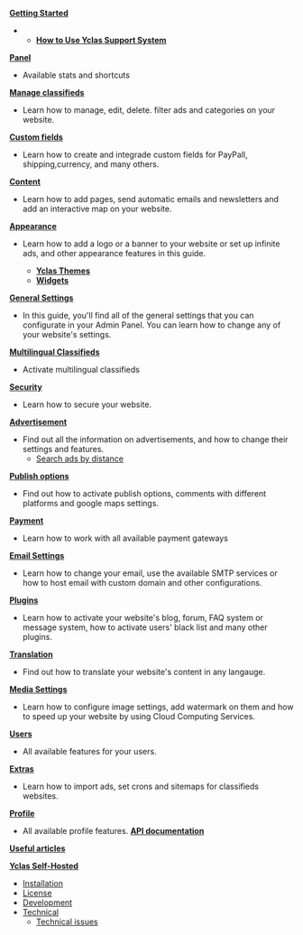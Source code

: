 [**Getting Started**](README.md)

 -  -  [**How to Use Yclas Support System**](Home-how-to-use-yclas-support-system.md) 

[**Panel**](panel.md)
-  Available stats and shortcuts

[**Manage classifieds**](Classifieds.md)
- Learn how to manage, edit, delete. filter ads and categories on your website.

[**Custom fields**](Custom-fields.md)
- Learn how to create and integrade custom fields for PayPall, shipping,currency, and many others.

[**Content**](Content.md)
- Learn how to add pages, send automatic emails and newsletters and add an interactive map on your website.

[**Appearance**](Appearance.md)
- Learn how to add a logo or a banner to your website or set up infinite ads, and other appearance features in this guide.

  - [**Yclas Themes**](Themes.md)
  - [**Widgets**](Widgets.md)

[**General Settings**](General-Settings.md)

   -  In this guide, you'll find all of the general settings that you can configurate in your Admin Panel. You can learn how to change any of your website's settings.

[**Multilingual Classifieds**](Multilingual.md)
- Activate multilingual classifieds 

 [**Security**](Security.md)
- Learn how to secure your website.

[**Advertisement**](Advertisement.md)

- Find out all the information on advertisements, and how to change their settings and features.
   - [Search ads by distance](Search-ads-by-distance.md)

[**Publish options**](Publish-optiond.md)
- Find out how to activate publish options, comments with different platforms and google maps settings.

[**Payment**](Payment.md)
- Learn how to work with all available payment gateways 

[**Email Settings**](Email-settings.md)
- Learn how to change your email, use the available SMTP services or how to host email with custom domain and other configurations.

[**Plugins**](Plugins.md)
- Learn how to activate your website's blog, forum, FAQ system or message system, how to activate users' black list and many other plugins.

[**Translation**](Translations.md)
- Find out how to translate your website's content in any langauge.

[**Media Settings**](Media-settings.md)
- Learn how to configure image settings, add watermark on them and how to speed up your website by using Cloud Computing Services.

[**Users**](Users.md)
- All available features for your users.

[**Extras**](Extras.md)
- Learn how to import ads, set crons and sitemaps for classifieds websites.

[**Profile**](Profile.md)
- All available profile features.
[**API documentation**](api-documentation.md)

[**Useful articles**](Useful-articles.md)

[**Yclas Self-Hosted**](self-hosted.md)
* [Installation](Yclas-self-hosted-installation.md)
* [License](License.md)
* [Development](Yclas-self-hosted-development.md)
* [Technical](Yclas-self-hosted-technical.md)
  * [Technical issues](Technical-issues.md)
